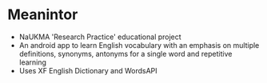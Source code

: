 # Meanintor
- NaUKMA 'Research Practice' educational project
- An android app to learn English vocabulary with an emphasis on multiple definitions, synonyms, antonyms for a single word and repetitive learning
- Uses XF English Dictionary and WordsAPI
